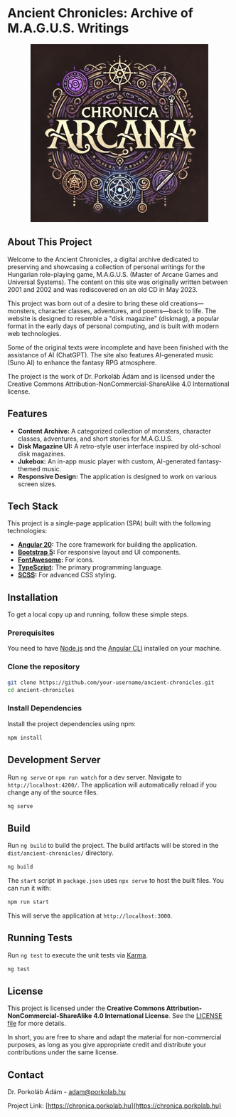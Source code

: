 # Ancient Chronicles: Archive of M.A.G.U.S. Writings

<p align="center">
  <img src="public/assets/logo.png" alt="Ancient Chronicles Logo" width="400"/>
</p>

## About This Project

Welcome to the Ancient Chronicles, a digital archive dedicated to preserving and showcasing a collection of personal writings for the Hungarian role-playing game, M.A.G.U.S. (Master of Arcane Games and Universal Systems). The content on this site was originally written between 2001 and 2002 and was rediscovered on an old CD in May 2023.

This project was born out of a desire to bring these old creations—monsters, character classes, adventures, and poems—back to life. The website is designed to resemble a "disk magazine" (diskmag), a popular format in the early days of personal computing, and is built with modern web technologies.

Some of the original texts were incomplete and have been finished with the assistance of AI (ChatGPT). The site also features AI-generated music (Suno AI) to enhance the fantasy RPG atmosphere.

The project is the work of Dr. Porkoláb Ádám and is licensed under the Creative Commons Attribution-NonCommercial-ShareAlike 4.0 International license.

## Features

- **Content Archive:** A categorized collection of monsters, character classes, adventures, and short stories for M.A.G.U.S.
- **Disk Magazine UI:** A retro-style user interface inspired by old-school disk magazines.
- **Jukebox:** An in-app music player with custom, AI-generated fantasy-themed music.
- **Responsive Design:** The application is designed to work on various screen sizes.

## Tech Stack

This project is a single-page application (SPA) built with the following technologies:

- **[Angular 20](https://angular.io/):** The core framework for building the application.
- **[Bootstrap 5](https://getbootstrap.com/):** For responsive layout and UI components.
- **[FontAwesome](https://fontawesome.com/):** For icons.
- **[TypeScript](https://www.typescriptlang.org/):** The primary programming language.
- **[SCSS](https://sass-lang.com/):** For advanced CSS styling.

## Installation

To get a local copy up and running, follow these simple steps.

### Prerequisites

You need to have [Node.js](https://nodejs.org/) and the [Angular CLI](https://angular.io/cli) installed on your machine.

### Clone the repository

```bash
git clone https://github.com/your-username/ancient-chronicles.git
cd ancient-chronicles
```

### Install Dependencies

Install the project dependencies using npm:

```bash
npm install
```

## Development Server

Run `ng serve` or `npm run watch` for a dev server. Navigate to `http://localhost:4200/`. The application will automatically reload if you change any of the source files.

```bash
ng serve
```

## Build

Run `ng build` to build the project. The build artifacts will be stored in the `dist/ancient-chronicles/` directory.

```bash
ng build
```

The `start` script in `package.json` uses `npx serve` to host the built files. You can run it with:

```bash
npm run start
```

This will serve the application at `http://localhost:3000`.

## Running Tests

Run `ng test` to execute the unit tests via [Karma](https://karma-runner.github.io).

```bash
ng test
```

## License

This project is licensed under the **Creative Commons Attribution-NonCommercial-ShareAlike 4.0 International License**. See the [LICENSE file](https://creativecommons.org/licenses/by-nc-sa/4.0/) for more details.

In short, you are free to share and adapt the material for non-commercial purposes, as long as you give appropriate credit and distribute your contributions under the same license.

## Contact

Dr. Porkoláb Ádám - [adam@porkolab.hu](mailto:adam@porkolab.hu)

Project Link: [https://chronica.porkolab.hu](https://chronica.porkolab.hu)
